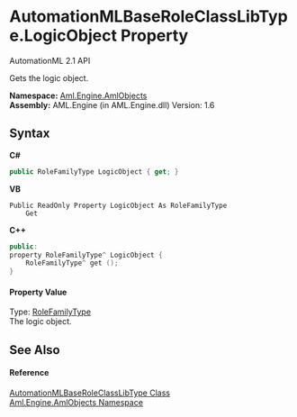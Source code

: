 # AutomationMLBaseRoleClassLibType.LogicObject Property 
AutomationML 2.1 API 

Gets the logic object.

**Namespace:**&nbsp;<a href="N_Aml_Engine_AmlObjects">Aml.Engine.AmlObjects</a><br />**Assembly:**&nbsp;AML.Engine (in AML.Engine.dll) Version: 1.6

## Syntax

**C#**<br />
``` C#
public RoleFamilyType LogicObject { get; }
```

**VB**<br />
``` VB
Public ReadOnly Property LogicObject As RoleFamilyType
	Get
```

**C++**<br />
``` C++
public:
property RoleFamilyType^ LogicObject {
	RoleFamilyType^ get ();
}
```


#### Property Value
Type: <a href="T_Aml_Engine_CAEX_RoleFamilyType">RoleFamilyType</a><br />The logic object.

## See Also


#### Reference
<a href="T_Aml_Engine_AmlObjects_AutomationMLBaseRoleClassLibType">AutomationMLBaseRoleClassLibType Class</a><br /><a href="N_Aml_Engine_AmlObjects">Aml.Engine.AmlObjects Namespace</a><br />